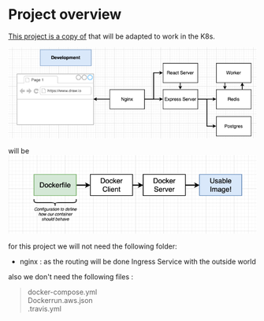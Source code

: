 # Project overview
[This project is a copy of](../multi-container-app-complex) that will be adapted to work in the K8s.

<img src="../multi-container-app-complex/photos/1.png">  

will be   
<img src="/photos/1.png"> 
          
for this project we will not need the following folder: 
- nginx : as the routing will be done Ingress Service with the outside world

also we don't need the following files :

> docker-compose.yml  
> Dockerrun.aws.json  
> .travis.yml  


